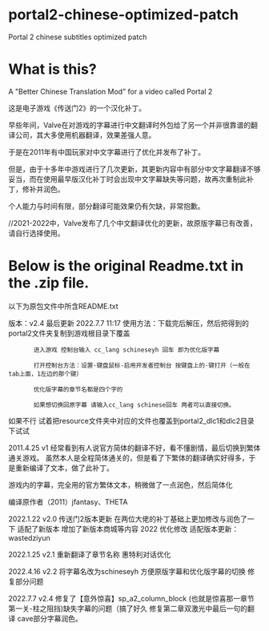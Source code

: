 # portal2-chinese-optimized-patch
Portal 2 chinese subtitles optimized patch

# What is this?
A "Better Chinese Translation Mod" for a video called Portal 2

这是电子游戏《传送门2》的一个汉化补丁。

早些年间，Valve在对游戏的字幕进行中文翻译时外包给了另一个并非很靠谱的翻译公司，其大多使用机器翻译，效果差强人意。

于是在2011年有中国玩家对中文字幕进行了优化并发布了补丁。

但是，由于十多年中游戏进行了几次更新，其更新内容中有部分中文字幕翻译不够妥当，而在使用最早版汉化补丁时会出现中文字幕缺失等问题，故再次重制此补丁，修补并润色。

个人能力与时间有限，部分翻译可能效果仍有欠缺，非常抱歉。

//2021-2022中，Valve发布了几个中文翻译优化的更新，故原版字幕已有改善，请自行选择使用。


# Below is the original Readme.txt in the .zip file.
以下为原包文件中所含README.txt

版本：v2.4
最后更新 2022.7.7 11:17
使用方法：下载完后解压，然后把得到的portal2文件夹复制到游戏根目录下覆盖

           进入游戏 控制台输入 cc_lang schineseyh 回车 即为优化版字幕
	   
		   打开控制台方法：设置-键盘鼠标-启用开发者控制台 按键盘上的·键打开（一般在tab上面，1左边的那个键）
		   
		   优化版字幕的章节名都是四个字的
		   
		   如果想切换回原字幕 请输入cc_lang schinese回车 两者可以直接切换。
		   

如果不行 试着把resource文件夹中对应的文件也覆盖到portal2_dlc1和dlc2目录下试试

2011.4.25 v1
经常看到有人说官方简体的翻译不好，看不懂剧情，最后切换到繁体通关游戏。
虽然本人是全程简体通关的，但是看了下繁体的翻译确实好得多，于是重新编译了文本，做了此补丁。

游戏内的字幕，完全用的官方繁体文本，稍微做了一点润色，然后简体化

编译原作者（2011）jfantasy、THETA


2022.1.22 v2.0
传送门2版本更新
在两位大佬的补丁基础上更加修改与润色了一下
适配了新版本 增加了新版本商城等内容
2022 优化修改 适配版本更新：wastedziyun

2022.1.25 v2.1
重新翻译了章节名称
惠特利对话优化

2022.4.16 v2.2
将字幕名改为schineseyh 方便原版字幕和优化版字幕的切换 
修复部分问题

2022.7.7 v2.4
修复了【意外惊喜】sp_a2_column_block (也就是惊喜那一章节第一关-柱之阻挡)缺失字幕的问题（搞了好久
修复第二章双激光中最后一句的翻译
cave部分字幕润色。
